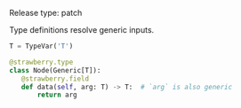 Release type: patch

Type definitions resolve generic inputs.
 ```python
T = TypeVar('T')

@strawberry.type
class Node(Generic[T]):
    @strawberry.field
    def data(self, arg: T) -> T:  # `arg` is also generic
        return arg
```
